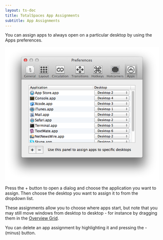 ```yaml
---
layout: ts-doc
title: TotalSpaces App Assignments
subtitle: App Assignments
---
```


You can assign apps to always open on a particular desktop by using the Apps preferences.

<img src="/images/apps-preferences.png">

Press the + button to open a dialog and choose the application you want to assign. Then choose the desktop you want to assign it to from the dropdown list.

These assignments allow you to choose where apps start, but note that you may still move windows from desktop to desktop - for instance by dragging them in the [Overview Grid](/overview "Overview grid").

You can delete an app assignment by highlighting it and pressing the - (minus) button.
